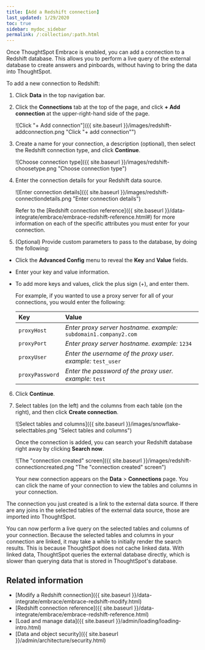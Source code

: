 ```yaml
---
title: [Add a Redshift connection]
last_updated: 1/29/2020
toc: true
sidebar: mydoc_sidebar
permalink: /:collection/:path.html
---
```

Once ThoughtSpot Embrace is enabled, you can add a connection to a Redshift database. This allows you to perform a live query of the external database to create answers and pinboards, without having to bring the data into ThoughtSpot.

To add a new connection to Redshift:

1. Click **Data** in the top navigation bar.

2. Click the **Connections** tab at the top of the page, and click **+ Add connection** at the upper-right-hand side of the page.

    ![Click "+ Add connection"]({{ site.baseurl }}/images/redshift-addconnection.png "Click "+ add connection"")
     <!-- ![]({{ site.baseurl }}/images/new-connection.png "New db connect") -->
3. Create a name for your connection, a description (optional), then select the Redshift connection type, and click **Continue**.

    ![Choose connection type]({{ site.baseurl }}/images/redshift-choosetype.png "Choose connection type")
     <!-- ![]({{ site.baseurl }}/images/select-new-connection.png "Select a new connection type") -->
4. Enter the connection details for your Redshift data source.

    ![Enter connection details]({{ site.baseurl }}/images/redshift-connectiondetails.png "Enter connection details")
     <!-- ![]({{ site.baseurl }}/images/new-connection-creds.png "Select a connection type") -->

     Refer to the [Redshift connection reference]({{ site.baseurl }}/data-integrate/embrace/embrace-redshift-reference.html#) for more information on each of the specific attributes you must enter for your connection.

5. (Optional) Provide custom parameters to pass to the database, by doing the following:
- Click the **Advanced Config** menu to reveal the **Key** and **Value** fields.
- Enter your key and value information.
- To add more keys and values, click the plus sign (+), and enter them.

    For example, if you wanted to use a proxy server for all of your connections, you would enter the following:

    | Key     | Value    |
    | :------------- | :------------- |
    | `proxyHost`      | *Enter proxy server hostname.* *example:* `subdomain1.company2.com`      |
    | `proxyPort`               |*Enter proxy server hostname.* *example:* `1234` |
    | `proxyUser` | *Enter the username of the proxy user.* *example:* `test_user`|
    |`proxyPassword`| *Enter the password of the proxy user.* *example:* `test`|

6. Click **Continue**.       

7. Select tables (on the left) and the columns from each table (on the right), and then click **Create connection**.

     ![Select tables and columns]({{ site.baseurl }}/images/snowflake-selecttables.png "Select tables and columns")

   Once the connection is added, you can search your Redshift database right away by clicking **Search now**.

   ![The "connection created" screen]({{ site.baseurl }}/images/redshift-connectioncreated.png "The "connection created" screen")

   Your new connection appears on the **Data** > **Connections** page. You can click the name of your connection to view the tables and columns in your connection.   

The connection you just created is a link to the external data source. If there are any joins in the selected tables of the external data source, those are imported into ThoughtSpot.

You can now perform a live query on the selected tables and columns of your connection. Because the selected tables and columns in your connection are linked, it may take a while to initially render the search results. This is because ThoughtSpot does not cache linked data. With linked data, ThoughtSpot queries the external database directly, which is slower than querying data that is stored in ThoughtSpot's database.

## Related information
- [Modify a Redshift connection]({{ site.baseurl }}/data-integrate/embrace/embrace-redshift-modify.html)
- [Redshift connection reference]({{ site.baseurl }}/data-integrate/embrace/embrace-redshift-reference.html)
- [Load and manage data]({{ site.baseurl }}/admin/loading/loading-intro.html)
- [Data and object security]({{ site.baseurl }}/admin/architecture/security.html)

